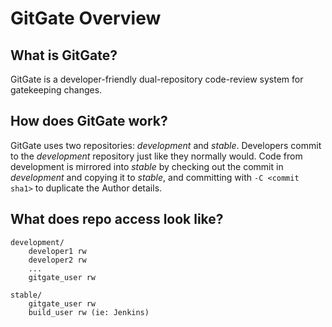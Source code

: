 # GitGate Overview

## What is GitGate? 

GitGate is a developer-friendly dual-repository code-review system for gatekeeping changes.

## How does GitGate work?

GitGate uses two repositories: *development* and *stable*. Developers commit to the *development* 
repository just like they normally would. Code from development is mirrored into *stable*
by checking out the commit in *development* and copying it to *stable*, and committing with `-C <commit sha1>` 
to duplicate the Author details. 

## What does repo access look like? 

    development/
        developer1 rw
        developer2 rw
        ...
        gitgate_user rw

    stable/
        gitgate_user rw
        build_user rw (ie: Jenkins)
